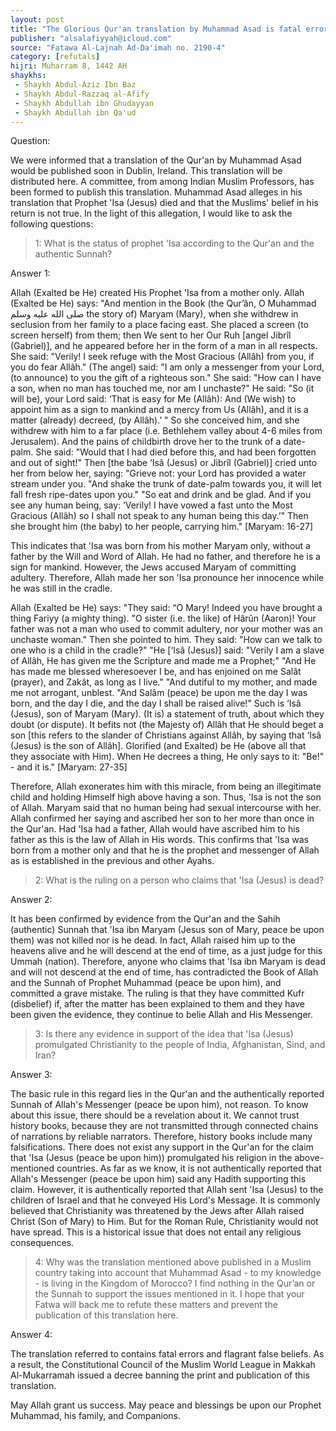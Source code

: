 ```yaml
---
layout: post
title: "The Glorious Qur'an translation by Muhammad Asad is fatal error"
publisher: "alsalafiyyah@icloud.com"
source: "Fatawa Al-Lajnah Ad-Da'imah no. 2190-4"
category: [refutals]
hijri: Muharram 8, 1442 AH
shaykhs: 
 - Shaykh Abdul-Aziz Ibn Baz
 - Shaykh Abdul-Razzaq al-Afify
 - Shaykh Abdullah ibn Ghudayyan
 - Shaykh Abdullah ibn Qa'ud
---
```


Question:

We were informed that a translation of the Qur'an by Muhammad Asad would be published soon in  Dublin, Ireland. This translation will be distributed here. A committee, from among Indian Muslim Professors, has been formed to publish this translation.  Muhammad Asad alleges in his translation that Prophet 'Isa (Jesus) died and that the Muslims' belief in his return is not true. In the light of this allegation, I would like to ask the following questions: 

> 1: What is the status of prophet 'Isa according to the Qur'an and the authentic Sunnah? 

Answer 1:

Allah (Exalted be He) created His Prophet 'Isa from a mother only. Allah (Exalted be He) says: "And mention in the Book (the Qur’ân, O Muhammad صلى الله عليه وسلم the story of) Maryam (Mary), when she withdrew in seclusion from her family to a place facing east. She placed a screen (to screen herself) from them; then We sent to her Our Ruh [angel Jibrîl (Gabriel)], and he appeared before her in the form of a man in all respects. She said: "Verily! I seek refuge with the Most Gracious (Allâh) from you, if you do fear Allâh." (The angel) said: "I am only a messenger from your Lord, (to announce) to you the gift of a righteous son." She said: "How can I have a son, when no man has touched me, nor am I unchaste?" He said: "So (it will be), your Lord said: ‘That is easy for Me (Allâh): And (We wish) to appoint him as a sign to mankind and a mercy from Us (Allâh), and it is a matter (already) decreed, (by Allâh).’ " So she conceived him, and she withdrew with him to a far place (i.e. Bethlehem valley about 4-6 miles from Jerusalem). And the pains of childbirth drove her to the trunk of a date-palm. She said: "Would that I had died before this, and had been forgotten and out of sight!" Then [the babe ‘Isâ (Jesus) or Jibrîl (Gabriel)] cried unto her from below her, saying: "Grieve not: your Lord has provided a water stream under you. "And shake the trunk of date-palm towards you, it will let fall fresh ripe-dates upon you." "So eat and drink and be glad. And if you see any human being, say: ‘Verily! I have vowed a fast unto the Most Gracious (Allâh) so I shall not speak to any human being this day.’" Then she brought him (the baby) to her people, carrying him." [Maryam: 16-27]

This indicates that 'Isa was born from his mother Maryam only, without a father by the Will and Word of Allah. He had no father, and therefore he is a sign for mankind. However, the Jews accused Maryam of committing adultery. Therefore, Allah made her son 'Isa pronounce her innocence while he was still in the cradle. 

Allah (Exalted be He) says: "They said: “O Mary! Indeed you have brought a thing Fariyy (a mighty thing). "O sister (i.e. the like) of Hârûn (Aaron)! Your father was not a man who used to commit adultery, nor your mother was an unchaste woman." Then she pointed to him. They said: "How can we talk to one who is a child in the cradle?" "He [‘Isâ (Jesus)] said: "Verily I am a slave of Allâh, He has given me the Scripture and made me a Prophet;" "And He has made me blessed wheresoever I be, and has enjoined on me Salât (prayer), and Zakât, as long as I live." "And dutiful to my mother, and made me not arrogant, unblest. "And Salâm (peace) be upon me the day I was born, and the day I die, and the day I shall be raised alive!" Such is ‘Isâ (Jesus), son of Maryam (Mary). (It is) a statement of truth, about which they doubt (or dispute). It befits not (the Majesty of) Allâh that He should beget a son [this refers to the slander of Christians against Allâh, by saying that ‘Isâ (Jesus) is the son of Allâh]. Glorified (and Exalted) be He (above all that they associate with Him). When He decrees a thing, He only says to it: "Be!" - and it is." [Maryam: 27-35]

Therefore, Allah exonerates him with this miracle, from being an illegitimate child and holding Himself high above having a son. Thus, 'Isa is not the son of Allah. Maryam said that no human being had sexual intercourse with her. Allah confirmed her saying and ascribed her son to her more than once in the Qur'an. Had 'Isa had a father, Allah would have ascribed him to his father as this is the law of Allah in His words. This confirms that 'Isa was born from a mother only and that he is the prophet and messenger of Allah as is established in the previous and other Ayahs.

> 2: What is the ruling on a person who claims that 'Isa (Jesus) is dead?

Answer 2:

It has been confirmed by evidence from the Qur'an and the Sahih (authentic) Sunnah that 'Isa ibn Maryam (Jesus son of Mary, peace be upon them) was not killed nor is he dead. In fact, Allah raised him up to the heavens alive and he will descend at the end of time, as a just judge for this Ummah (nation). Therefore, anyone who claims that 'Isa ibn Maryam is dead and will not descend at the end of time, has contradicted the Book of Allah and the Sunnah of Prophet Muhammad (peace be upon him), and committed a grave mistake. The ruling is that they have committed Kufr (disbelief) if, after the matter has been explained to them and they have been given the evidence, they continue to belie Allah and His Messenger. 

> 3: Is there any evidence in support of the idea that 'Isa (Jesus) promulgated Christianity to the people of India, Afghanistan, Sind, and Iran? 

Answer 3:

The basic rule in this regard lies in the Qur'an and the authentically reported Sunnah of Allah's Messenger (peace be upon him), not reason. To know about this issue, there should be a revelation about it. We cannot trust history books, because they are not transmitted through connected chains of narrations by reliable narrators. Therefore, history books include many falsifications. There does not exist any support in the Qur'an for the claim that 'Isa (Jesus (peace be upon him)) promulgated his religion in the above-mentioned countries. As far as we know, it is not authentically reported that Allah's Messenger (peace be upon him) said any Hadith supporting this claim. However, it is authentically reported that Allah sent 'Isa (Jesus) to the children of Israel and that he conveyed His Lord's Message. It is commonly believed that Christianity was threatened by the Jews after Allah raised Christ (Son of Mary) to Him. But for the Roman Rule, Christianity would not have spread. This is a historical issue that does not entail any religious consequences. 

> 4: Why was the translation mentioned above published in a Muslim country taking into account that Muhammad Asad - to my knowledge - is living in the Kingdom of Morocco? I find nothing in the Qur’an or the Sunnah to support the issues mentioned in it. I hope that your Fatwa will back me to refute these matters and prevent the publication of this translation here.

Answer 4:

The translation referred to contains fatal errors and flagrant false beliefs. As a result, the Constitutional Council of the Muslim World League in Makkah Al-Mukarramah issued a decree banning the print and publication of this translation.


May Allah grant us success. May peace and blessings be upon our Prophet Muhammad, his family, and Companions.
